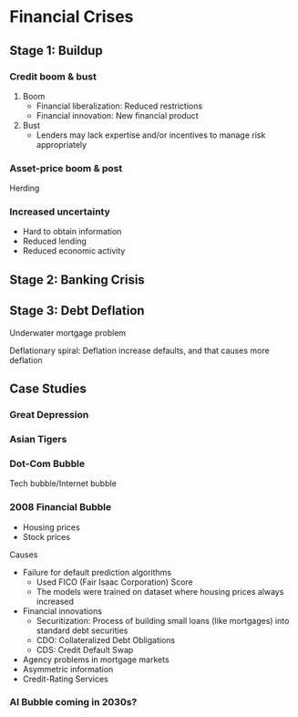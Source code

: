 # Financial Crises

## Stage 1: Buildup

### Credit boom & bust

1. Boom
   - Financial liberalization: Reduced restrictions
   - Financial innovation: New financial product
2. Bust
   - Lenders may lack expertise and/or incentives to manage risk appropriately

### Asset-price boom & post

Herding

### Increased uncertainty

- Hard to obtain information
- Reduced lending
- Reduced economic activity

## Stage 2: Banking Crisis



## Stage 3: Debt Deflation

Underwater mortgage problem

Deflationary spiral: Deflation increase defaults, and that causes more deflation

## Case Studies

### Great Depression

### Asian Tigers

### Dot-Com Bubble

Tech bubble/Internet bubble

### 2008 Financial Bubble

- Housing prices
- Stock prices

Causes

- Failure for default prediction algorithms
  - Used FICO (Fair Isaac Corporation) Score
  - The models were trained on dataset where housing prices always increased
- Financial innovations
  - Securitization: Process of building small loans (like mortgages) into standard debt securities
  - CDO: Collateralized Debt Obligations
  - CDS: Credit Default Swap
- Agency problems in mortgage markets
- Asymmetric information
- Credit-Rating Services

### AI Bubble coming in 2030s?

